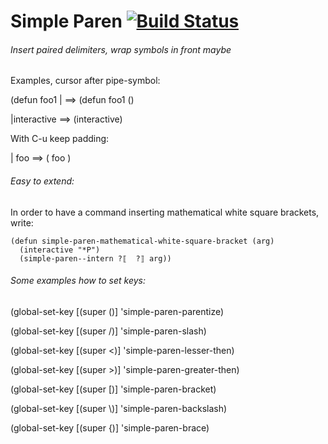 Simple Paren [![Build Status](https://travis-ci.org/andreas-roehler/simple-paren.svg?branch=master)](https://travis-ci.org/andreas-roehler/simple-paren)
===

###### Insert paired delimiters, wrap symbols in front maybe

Examples, cursor after pipe-symbol:

(defun foo1 | ==> (defun foo1 () 

|interactive ==> (interactive)

With C-u keep padding:

| foo ==> ( foo ) 

###### Easy to extend:

In order to have a command inserting mathematical white square brackets, write:

    (defun simple-paren-mathematical-white-square-bracket (arg)
      (interactive "*P")
      (simple-paren--intern ?⟦  ?⟧ arg))

###### Some examples how to set keys:

(global-set-key [(super \()] 'simple-paren-parentize)

(global-set-key [(super \/)] 'simple-paren-slash)

(global-set-key [(super \<)] 'simple-paren-lesser-then)

(global-set-key [(super \>)] 'simple-paren-greater-then)

(global-set-key [(super \[)] 'simple-paren-bracket)

(global-set-key [(super \\)] 'simple-paren-backslash)

(global-set-key [(super \{)] 'simple-paren-brace)


